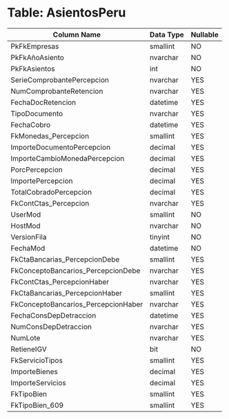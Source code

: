 # Table: AsientosPeru

| Column Name | Data Type | Nullable |
|-------------|-----------|----------|
| PkFkEmpresas | smallint | NO |
| PkFkAñoAsiento | nvarchar | NO |
| PkFkAsientos | int | NO |
| SerieComprobantePercepcion | nvarchar | YES |
| NumComprobanteRetencion | nvarchar | YES |
| FechaDocRetencion | datetime | YES |
| TipoDocumento | nvarchar | YES |
| FechaCobro | datetime | YES |
| FkMonedas_Percepcion | smallint | YES |
| ImporteDocumentoPercepcion | decimal | YES |
| ImporteCambioMonedaPercepcion | decimal | YES |
| PorcPercepcion | decimal | YES |
| ImportePercepcion | decimal | YES |
| TotalCobradoPercepcion | decimal | YES |
| FkContCtas_Percepcion | nvarchar | YES |
| UserMod | smallint | NO |
| HostMod | nvarchar | NO |
| VersionFila | tinyint | NO |
| FechaMod | datetime | NO |
| FkCtaBancarias_PercepcionDebe | smallint | YES |
| FkConceptoBancarios_PercepcionDebe | nvarchar | YES |
| FkContCtas_PercepcionHaber | nvarchar | YES |
| FkCtaBancarias_PercepcionHaber | smallint | YES |
| FkConceptoBancarios_PercepcionHaber | nvarchar | YES |
| FechaConsDepDetraccion | datetime | YES |
| NumConsDepDetraccion | nvarchar | YES |
| NumLote | nvarchar | YES |
| RetieneIGV | bit | NO |
| FkServicioTipos | smallint | YES |
| ImporteBienes | decimal | YES |
| ImporteServicios | decimal | YES |
| FkTipoBien | smallint | YES |
| FkTipoBien_609 | smallint | YES |
